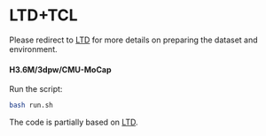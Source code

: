 # LTD+TCL

Please redirect to [LTD](https://github.com/705062791/PGBIG) for more details on preparing the dataset and environment.

#### H3.6M/3dpw/CMU-MoCap

Run the script:

```bash
bash run.sh
```

The code is partially based on [LTD](https://github.com/705062791/PGBIG).

